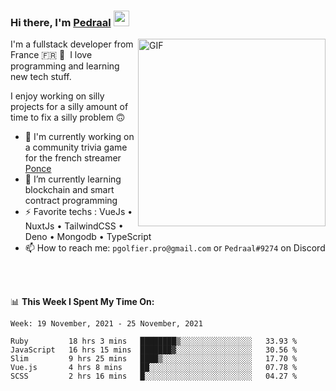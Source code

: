 ### Hi there, I'm <a href="https://pedraal.dev" target="_blank">Pedraal</a> <img src="https://media.giphy.com/media/hvRJCLFzcasrR4ia7z/giphy.gif" width="25px">
<img align="right" alt="GIF" src="https://pedraal.dev/avatar.png" width="300" height="300" />

I'm a fullstack developer from France 🇫🇷 🥖 &nbsp;I love programming and learning new
tech stuff.

I enjoy working on silly projects for a silly amount of time to fix a silly problem 🙃

- 🔭  I'm currently working on a community trivia game for the french streamer <a href="https://twitch.tv/ponce" target="_blank">Ponce</a>
- 🌱 I’m currently learning blockchain and smart contract programming
- ⚡ Favorite techs : VueJs &bull; NuxtJs &bull; TailwindCSS &bull; Deno &bull; Mongodb &bull; TypeScript
- 📫 How to reach me: `pgolfier.pro@gmail.com` or `Pedraal#9274` on Discord

<br>
<br>

📊 **This Week I Spent My Time On:**
<!--START_SECTION:waka-->
```text
Week: 19 November, 2021 - 25 November, 2021

Ruby         18 hrs 3 mins   ████████▒░░░░░░░░░░░░░░░░   33.93 % 
JavaScript   16 hrs 15 mins  ███████▓░░░░░░░░░░░░░░░░░   30.56 % 
Slim         9 hrs 25 mins   ████▒░░░░░░░░░░░░░░░░░░░░   17.70 % 
Vue.js       4 hrs 8 mins    ██░░░░░░░░░░░░░░░░░░░░░░░   07.78 % 
SCSS         2 hrs 16 mins   █░░░░░░░░░░░░░░░░░░░░░░░░   04.27 % 
```
<!--END_SECTION:waka-->
